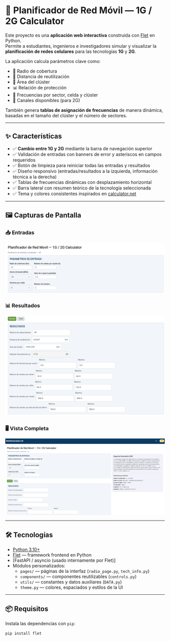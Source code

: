 # 📡 Planificador de Red Móvil — 1G / 2G Calculator

Este proyecto es una **aplicación web interactiva** construida con [Flet](https://flet.dev) en Python.  
Permite a estudiantes, ingenieros e investigadores simular y visualizar la **planificación de redes celulares** para las tecnologías **1G** y **2G**.

La aplicación calcula parámetros clave como:

- 📍 Radio de cobertura  
- 🔄 Distancia de reutilización  
- 📐 Área del clúster  
- 📊 Relación de protección  
- 📶 Frecuencias por sector, celda y clúster  
- 📡 Canales disponibles (para 2G)  

También genera **tablas de asignación de frecuencias** de manera dinámica, basadas en el tamaño del clúster y el número de sectores.

---

## ✨ Características

- ✅ **Cambio entre 1G y 2G** mediante la barra de navegación superior  
- ✅ Validación de entradas con banners de error y asteriscos en campos requeridos  
- ✅ Botón de limpieza para reiniciar todas las entradas y resultados  
- ✅ Diseño responsivo (entradas/resultados a la izquierda, información técnica a la derecha)  
- ✅ Tablas de frecuencias dinámicas con desplazamiento horizontal  
- ✅ Barra lateral con resumen teórico de la tecnología seleccionada  
- ✅ Tema y colores consistentes inspirados en [calculator.net](https://www.calculator.net/area-calculator.html)  

---

## 🖼️ Capturas de Pantalla

### 📥 Entradas
![Entradas](Pictures/Inputs.png)

### 📊 Resultados
![Resultados](Pictures/Results.png)

### 🖥️ Vista Completa
![Vista completa](Pictures/Entire.png)

---

## 🛠️ Tecnologías

- [Python 3.10+](https://www.python.org/)  
- [Flet](https://flet.dev) — framework frontend en Python  
- [FastAPI / asyncio (usado internamente por Flet)]  
- Módulos personalizados:
  - `pages/` — páginas de la interfaz (`radio_page.py`, `tech_info.py`)  
  - `components/` — componentes reutilizables (`controls.py`)  
  - `utils/` — constantes y datos auxiliares (`DATA.py`)  
  - `theme.py` — colores, espaciados y estilos de la UI  

---

## 📦 Requisitos

Instala las dependencias con `pip`:

```bash
pip install flet
